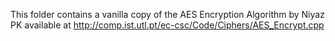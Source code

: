 This folder contains a vanilla copy of the AES Encryption Algorithm by Niyaz PK
available at http://comp.ist.utl.pt/ec-csc/Code/Ciphers/AES_Encrypt.cpp

